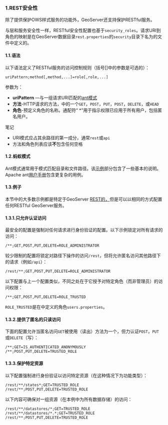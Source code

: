 ### 1.REST安全性

除了提供保护OWS样式服务的功能外，GeoServer还支持保护RESTful服务。

与层和服务安全性一样，RESTful安全性配置也基于`security_roles`。请求URI到角色的映射是在GeoServer数据目录`rest.properties`的`security`目录下名为的文件中定义的。

#### 1.1.语法

以下语法定义了RESTful服务的访问控制规则（括号[]中的参数是可选的）：

```
uriPattern;method[,method,...]=role[,role,...]
```

参数为：

- **uriPattern** —与一组请求URI匹配的[ant模式](https://docs.geoserver.org/stable/en/user/security/rest.html#security-rest-ant-patterns)
- **方法**-HTTP请求的方法，中的一个`GET`，`POST`，`PUT`，`POST`，`DELETE`，或`HEAD`
- **角色**-预定义角色的名称。通配符“ *”用于指示权限已应用于所有用户，包括匿名用户。

笔记

- URI模式应占其余路径的第一成分，通常`rest`或`api`
- 方法和角色列表应该**不**包含任何空格

#### 1.2.蚂蚁模式

 Ant模式通常用于模式匹配目录和文件路径。该[示例](https://docs.geoserver.org/stable/en/user/security/rest.html#security-rest-examples)部分包含了一些基本的说明。Apache ant[用户手册](http://ant.apache.org/manual/dirtasks.html)包含更复杂的用例。 

#### 1.3.例子

 本节中的大多数示例都是特定于GeoServer [REST的，](https://docs.geoserver.org/stable/en/user/rest/index.html#rest)但是可以以相同的方式配置任何RESTful GeoServer服务。 

#### 1.3.1.只允许认证访问

最安全的配置是强制对任何请求进行身份验证的配置。以下示例锁定对所有请求的访问：

```
/**;GET,POST,PUT,DELETE=ROLE_ADMINISTRATOR
```

较少限制的配置将锁定对路径下操作的访问`/rest`，但将允许匿名访问其他路径下的请求（例如`/api`）：

```
/rest/**;GET,POST,PUT,DELETE=ROLE_ADMINISTRATOR
```

以下配置与上一个配置类似，不同之处在于它授予对特定角色（而非管理员）的访问权限：

```
/**;GET,POST,PUT,DELETE=ROLE_TRUSTED
```

 `ROLE_TRUSTED`是在中定义的角色`users.properties`。 

#### 1.3.2.提供了匿名的只读访问

下面的配置允许当匿名访问`GET`被使用（读出）方法为一个，但力认证`POST`，`PUT`或`DELETE`（写）：

```
/**;GET=IS_AUTHENTICATED_ANONYMOUSLY
/**;POST,PUT,DELETE=TRUSTED_ROLE
```

#### 1.3.3.保护特定资源

以下配置强制进行身份验证以访问特定资源（在这种情况下为功能类型）：

```
/rest/**/states*;GET=TRUSTED_ROLE
/rest/**;POST,PUT,DELETE=TRUSTED_ROLE
```

以下内容可确保对一组资源（在本例中为所有数据存储）的访问：

```
/rest/**/datastores/*;GET=TRUSTED_ROLE
/rest/**/datastores/*.*;GET=TRUSTED_ROLE
/rest/**;POST,PUT,DELETE=TRUSTED_ROLE
```